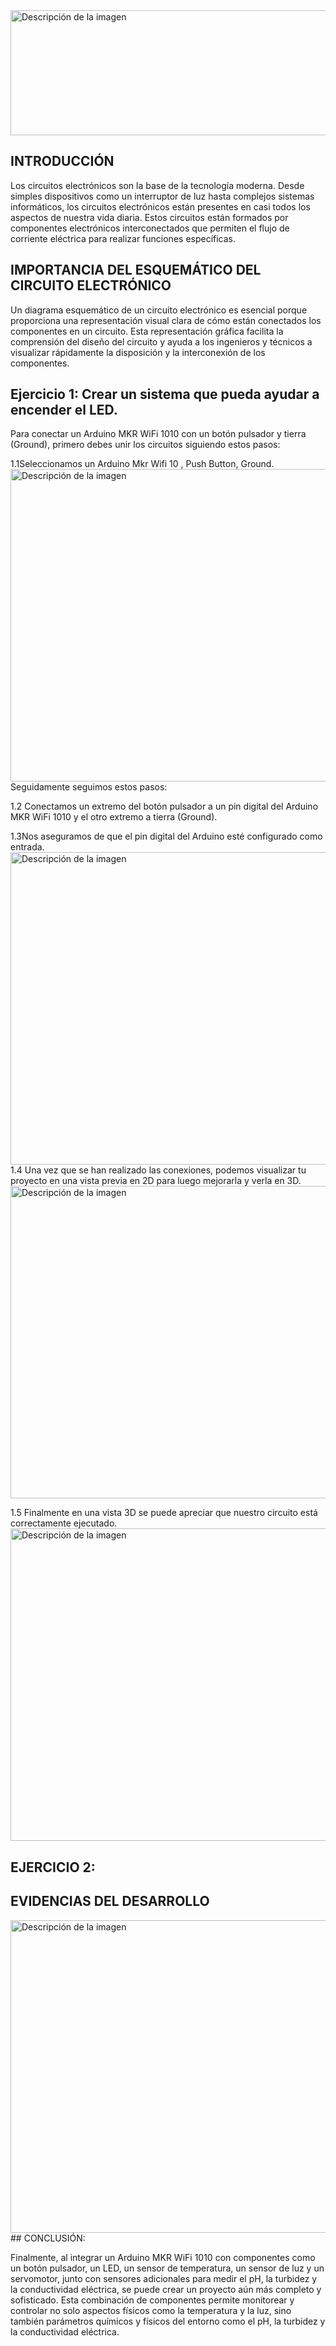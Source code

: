 <img width="700" height="200" src="https://github.com/Alexander-Manosalva-Peralta/Proyecto-De-Fundamentos/assets/156023729/4cccbe2c-22fd-438e-b736-262de9138cef" alt="Descripción de la imagen">

## INTRODUCCIÓN

Los circuitos electrónicos son la base de la tecnología moderna. Desde simples dispositivos como un interruptor de luz hasta complejos sistemas informáticos, los circuitos electrónicos están presentes en casi todos los aspectos de nuestra vida diaria. Estos circuitos están formados por componentes electrónicos interconectados que permiten el flujo de corriente eléctrica para realizar funciones específicas.

## IMPORTANCIA DEL ESQUEMÁTICO DEL CIRCUITO ELECTRÓNICO

Un diagrama esquemático de un circuito electrónico es esencial porque proporciona una representación visual clara de cómo están conectados los componentes en un circuito. Esta representación gráfica facilita la comprensión del diseño del circuito y ayuda a los ingenieros y técnicos a visualizar rápidamente la disposición y la interconexión de los componentes.

## Ejercicio 1: Crear un sistema que pueda ayudar a encender el LED.

Para conectar un Arduino MKR WiFi 1010 con un botón pulsador y tierra (Ground), primero debes unir los circuitos siguiendo estos pasos:

1.1Seleccionamos un Arduino Mkr Wifi 10 , Push Button, Ground. 
<img width="600" height="500" src="https://github.com/Alexander-Manosalva-Peralta/Proyecto-De-Fundamentos/assets/156023729/6642b6b6-5488-4bce-ba72-888031fb3495" alt="Descripción de la imagen">
Seguidamente seguimos estos pasos:

1.2 Conectamos un extremo del botón pulsador a un pin digital del Arduino MKR WiFi 1010 y el otro extremo a tierra (Ground).

1.3Nos aseguramos de que el pin digital del Arduino esté configurado como entrada.
<img width="600" height="500" src="https://github.com/Alexander-Manosalva-Peralta/Proyecto-De-Fundamentos/assets/156023729/77c78790-b81c-4245-880f-1f3facfc1289" alt="Descripción de la imagen">
1.4 Una vez que se han realizado las conexiones, podemos visualizar tu proyecto en una vista previa en 2D para luego mejorarla y verla en 3D. 
<img width="600" height="500" src="https://github.com/Alexander-Manosalva-Peralta/Proyecto-De-Fundamentos/assets/156023729/7db2eac7-64f2-4408-b073-e08bdf48767b" alt="Descripción de la imagen">

1.5 Finalmente en una vista 3D se puede apreciar que nuestro circuito  está correctamente ejecutado.
<img width="600" height="500" src="https://github.com/Alexander-Manosalva-Peralta/Proyecto-De-Fundamentos/assets/156023729/bbf88c8e-035f-40ec-8d66-2c50529b4e81" alt="Descripción de la imagen">

## EJERCICIO 2:


## EVIDENCIAS DEL DESARROLLO
<img width="600" height="500" src="https://github.com/Alexander-Manosalva-Peralta/Proyecto-De-Fundamentos/assets/156023729/8b168c86-5ec3-4f8b-8740-34a0810c1bfa" alt="Descripción de la imagen">
## CONCLUSIÓN:

Finalmente, al integrar un Arduino MKR WiFi 1010 con componentes como un botón pulsador, un LED, un sensor de temperatura, un sensor de luz y un servomotor, junto con sensores adicionales para medir el pH, la turbidez y la conductividad eléctrica, se puede crear un proyecto aún más completo y sofisticado. Esta combinación de componentes permite monitorear y controlar no solo aspectos físicos como la temperatura y la luz, sino también parámetros químicos y físicos del entorno como el pH, la turbidez y la conductividad eléctrica. 

